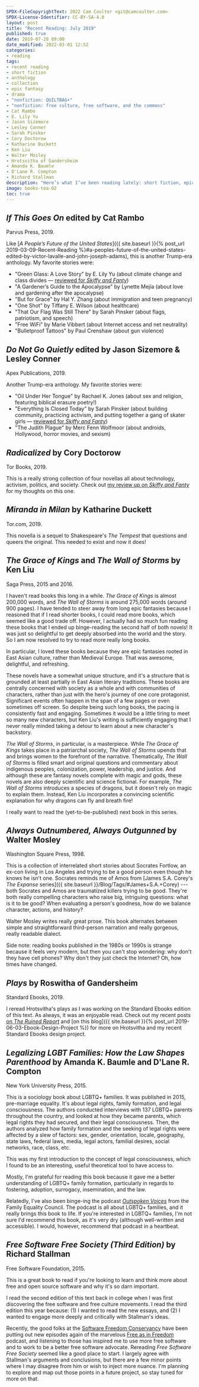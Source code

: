 ```yaml
---
SPDX-FileCopyrightText: 2022 Cam Coulter <git@camcoulter.com>
SPDX-License-Identifier: CC-BY-SA-4.0
layout: post
title: "Recent Reading: July 2019"
published: true
date: 2019-07-20 09:00
date_modified: 2022-03-01 12:52
categories:
- reading
tags:
- recent reading
- short fiction
- anthology
- collection
- epic fantasy
- drama
- "nonfiction: QUILTBAG+"
- "nonfiction: free culture, free software, and the commons"
- Cat Rambo
- E. Lily Yu
- Jason Sizemore
- Lesley Conner
- Sarah Pinsker
- Cory Doctorow
- Katharine Duckett
- Ken Liu
- Walter Mosley
- Hrotsvitha of Gandersheim
- Amanda K. Baumle
- D'Lane R. Compton
- Richard Stallman
description: "Here’s what I’ve been reading lately: short fiction, epic fantasy, nonfiction, and more."
image: books-tea-02
toc: true
---
```


## <cite>If This Goes On</cite> edited by Cat Rambo

<p class="bookinfo">Parvus Press, 2019.</p>

Like [<cite>A People’s Future of the United States</cite>]({{ site.baseurl }}{% post_url 2019-03-09-Recent-Reading %}#a-peoples-future-of-the-united-states-edited-by-victor-lavalle-and-john-joseph-adams), this is another Trump-era anthology. My favorite stories were:

* "Green Glass: A Love Story" by E. Lily Yu (about climate change and class divides — [reviewed for <cite>Skiffy and Fanty</cite>](https://skiffyandfanty.com/blogposts/reviews/shortfictionreviews/shortfictionreviewmarch2019/))
* "A Gardener’s Guide to the Apocalypse" by Lynette Mejía (about love and gardening after the apocalypse)
* "But for Grace" by Hal Y. Zhang (about immigration and teen pregnancy)
* "One Shot" by Tiffany E. Wilson (about healthcare)
* "That Our Flag Was Still There" by Sarah Pinsker (about flags, patriotism, and speech)
* "Free WiFi" by Marie Vibbert (about Internet access and net neutrality)
* "Bulletproof Tattoos" by Paul Crenshaw (about gun violence)

## <cite>Do Not Go Quietly</cite> edited by Jason Sizemore & Lesley Conner

<p class="bookinfo">Apex Publications, 2019.</p>

Another Trump-era anthology. My favorite stories were:

* "Oil Under Her Tongue" by Rachael K. Jones (about sex and religion, featuring biblical erasure poetry!)
* "Everything Is Closed Today" by Sarah Pinsker (about building community, practicing activism, and putting together a gang of skater girls — [reviewed for <cite>Skiffy and Fanty</cite>](https://skiffyandfanty.com/blogposts/reviews/shortfictionreviews/shortfictionreviewmay2019/))
* "The Judith Plague" by Merc Fenn Wolfmoor (about androids, Hollywood, horror movies, and sexism)

## <cite>Radicalized</cite> by Cory Doctorow

<p class="bookinfo">Tor Books, 2019.</p>

This is a really strong collection of four novellas all about technology, activism, politics, and society. Check out [my review up on <cite>Skiffy and Fanty</cite>](https://skiffyandfanty.com/blogposts/reviews/bookreviews/radicalizedcorydoctorow/) for my thoughts on this one.

## <cite>Miranda in Milan</cite> by Katharine Duckett

<p class="bookinfo">Tor.com, 2019.</p>

This novella is a sequel to Shakespeare's <cite>The Tempest</cite> that questions and queers the original. This needed to exist and now it does!

## <cite>The Grace of Kings</cite> and <cite>The Wall of Storms</cite> by Ken Liu

<p class="bookinfo">Saga Press, 2015 and 2016.</p>

I haven't read books this long in a while. <cite>The Grace of Kings</cite> is almost 200,000 words, and <cite>The Wall of Storms</cite> is around 275,000 words (around 900 pages). I have tended to steer away from long epic fantasies because I reasoned that if I read shorter books, I could read more books, which seemed like a good trade off. However, I actually had so much fun reading these books that I ended up binge-reading the second half of both novels! It was just so delightful to get deeply absorbed into the world and the story. So I am now resolved to try to read more really long books.

In particular, I loved these books because they are epic fantasies rooted in East Asian culture, rather than Medieval Europe. That was awesome, delightful, and refreshing.

These novels have a somewhat unique structure, and it's a structure that is grounded at least partially in East Asian literary traditions. These books are centrally concerned with society as a whole and with communities of characters, rather than just with the hero's journey of one core protagonist. Significant events often happen in the span of a few pages or even sometimes off screen. So despite being such long books, the pacing is consistently fast and engaging. Sometimes it would be a little tiring to meet so many new characters, but Ken Liu's writing is sufficiently engaging that I never really minded taking a detour to learn about a new character's backstory.

<cite>The Wall of Storms</cite>, in particular, is a masterpiece. While <cite>The Grace of Kings</cite> takes place in a patriarchal society, <cite>The Wall of Storms</cite> upends that and brings women to the forefront of the narrative. Thematically, <cite>The Wall of Storms</cite> is filled smart and original questions and commentary about indigenous peoples, colonization, power, leadership, and justice. And although these are fantasy novels complete with magic and gods, these novels are also deeply scientific and science fictional. For example, <cite>The Wall of Storms</cite> introduces a species of dragons, but it doesn't rely on magic to explain them. Instead, Ken Liu incorporates a convincing scientific explanation for why dragons can fly and breath fire!

I really want to read the (yet-to-be-published) next book in this series.

## <cite>Always Outnumbered, Always Outgunned</cite> by Walter Mosley

<p class="bookinfo">Washington Square Press, 1998.</p>

This is a collection of interrelated short stories about Socrates Fortlow, an ex-con living in Los Angeles and trying to be a good person even though he knows he isn't one. Socrates reminds me of Amos from [James S.A. Corey's <cite>The Expanse</cite> series]({{ site.baseurl }}/Blog/Tags/#James+S.A.+Corey) --- both Socrates and Amos are traumatized killers trying to be good. They're both really compelling characters who raise big, intriguing questions: what is it to be good? When evaluating a person's goodness, how do we balance character, actions, and history?

Walter Mosley writes really great prose. This book alternates between simple and straightforward third-person narration and really gorgeous, really readable dialect.

Side note: reading books published in the 1980s or 1990s is strange because it feels very modern, but then you can't stop wondering: why don't they have cell phones? Why don't they just check the Internet? Oh, how times have changed.

## <cite>Plays</cite> by Roswitha of Gandersheim

<p class="bookinfo">Standard Ebooks, 2019.</p>

I reread Hrotsvitha's plays as I was working on the Standard Ebooks edition of this text. As always, it was an enjoyable read. Check out my recent posts [on <cite>The Ruined Report</cite>](https://theruinedreport.com/2019/06/28/hrotsvitha-of-gandersheim/) and [on this blog]({{ site.baseurl }}{% post_url 2019-06-03-Ebook-Design-Project %}) for more on Hrotsvitha and my recent Standard Ebooks design project.

## <cite>Legalizing LGBT Families: How the Law Shapes Parenthood</cite> by Amanda K. Baumle and D'Lane R. Compton

<p class="bookinfo">New York University Press, 2015.</p>

This is a sociology book about LGBTQ+ families. It was published in 2015, pre-marriage equality. It's about legal rights, family formation, and legal consciousness. The authors conducted interviews with 137 LGBTQ+ parents throughout the country, and looked at how they became parents, which legal rights they had secured, and their legal consciousness. Then, the authors analyzed how family formation and the seeking of legal rights were affected by a slew of factors: sex, gender, orientation, locale, geography, state laws, federal laws, media, legal actors, familial desires, social networks, race, class, etc.

This was my first introduction to the concept of legal consciousness, which I found to be an interesting, useful theoretical tool to have access to.

Mostly, I'm grateful for reading this book because it gave me a better understanding of LGBTQ+ family formation, particularly in regards to fostering, adoption, surrogacy, insemination, and the law.

Relatedly, I've also been binge-ing the podcast [<cite>Outspoken Voices</cite>](https://www.outspokenvoicespodcast.com/) from the Family Equality Council. The podcast is all about LGBTQ+ families, and it really brings this book to life. If you're interested in LGBTQ+ families, I'm not sure I'd recommend this book, as it's very dry (although well-written and accessible). I would, however, recommend that podcast in a heartbeat.

## <cite>Free Software Free Society (Third Edition)</cite> by Richard Stallman

<p class="bookinfo">Free Software Foundation, 2015.</p>

This is a great book to read if you're looking to learn and think more about free and open source software and why it's so darn important.

I read the second edition of this text back in college when I was first discovering the free software and free culture movements. I read the third edition this year because: (1) I wanted to read the new essays, and (2) I wanted to engage more deeply and critically with Stallman's ideas.

Recently, the good folks at the [Software Freedom Conservancy](https://sfconservancy.org/) have been putting out new episodes again of the marvelous [Free as in Freedom](http://faif.us/) podcast, and listening to those has inspired me to use more free software and to work to be a better free software advocate. Rereading <cite>Free Software Free Society</cite> seemed like a good place to start. I largely agree with Stallman's arguments and conclusions, but there are a few minor points where I may disagree from him or wish to inject more nuance. I'm planning to explore and map out those points in a future project, so stay tuned for more on that.
